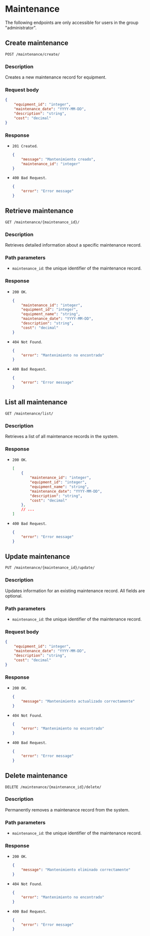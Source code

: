 # Maintenance

The following endpoints are only accessible for users in the group "administrator".

## Create maintenance

```
POST /maintenance/create/
```

### Description

Creates a new maintenance record for equipment.

### Request body

```json
{
    "equipment_id": "integer",
    "maintenance_date": "YYYY-MM-DD",
    "description": "string",
    "cost": "decimal"
}
```

### Response

- `201 Created`.

    ```json
    {
        "message": "Mantenimiento creado",
        "maintenance_id": "integer"
    }
    ```

- `400 Bad Request`.

    ```json
    {
        "error": "Error message"
    }
    ```

## Retrieve maintenance

```
GET /maintenance/{maintenance_id}/
```

### Description

Retrieves detailed information about a specific maintenance record.

### Path parameters

- `maintenance_id`: the unique identifier of the maintenance record.

### Response

- `200 OK`.

    ```json
    {
        "maintenance_id": "integer",
        "equipment_id": "integer",
        "equipment_name": "string",
        "maintenance_date": "YYYY-MM-DD",
        "description": "string",
        "cost": "decimal"
    }
    ```

- `404 Not Found`.

    ```json
    {
        "error": "Mantenimiento no encontrado"
    }
    ```

- `400 Bad Request`.

    ```json
    {
        "error": "Error message"
    }
    ```

## List all maintenance

```
GET /maintenance/list/
```

### Description

Retrieves a list of all maintenance records in the system.

### Response

- `200 OK`.

    ```json
    [
        {
            "maintenance_id": "integer",
            "equipment_id": "integer",
            "equipment_name": "string",
            "maintenance_date": "YYYY-MM-DD",
            "description": "string",
            "cost": "decimal"
        },
        // ...
    ]
    ```

- `400 Bad Request`.

    ```json
    {
        "error": "Error message"
    }
    ```

## Update maintenance

```
PUT /maintenance/{maintenance_id}/update/
```

### Description

Updates information for an existing maintenance record. All fields are optional.

### Path parameters

- `maintenance_id`: the unique identifier of the maintenance record.

### Request body

```json
{
    "equipment_id": "integer",
    "maintenance_date": "YYYY-MM-DD",
    "description": "string",
    "cost": "decimal"
}
```

### Response

- `200 OK`.

    ```json
    {
        "message": "Mantenimiento actualizado correctamente"
    }
    ```

- `404 Not Found`.

    ```json
    {
        "error": "Mantenimiento no encontrado"
    }
    ```

- `400 Bad Request`.

    ```json
    {
        "error": "Error message"
    }
    ```

## Delete maintenance

```
DELETE /maintenance/{maintenance_id}/delete/
```

### Description

Permanently removes a maintenance record from the system.

### Path parameters

- `maintenance_id`: the unique identifier of the maintenance record.

### Response

- `200 OK`.

    ```json
    {
        "message": "Mantenimiento eliminado correctamente"
    }
    ```

- `404 Not Found`.

    ```json
    {
        "error": "Mantenimiento no encontrado"
    }
    ```

- `400 Bad Request`.
    ```json
    {
        "error": "Error message"
    }
    ```